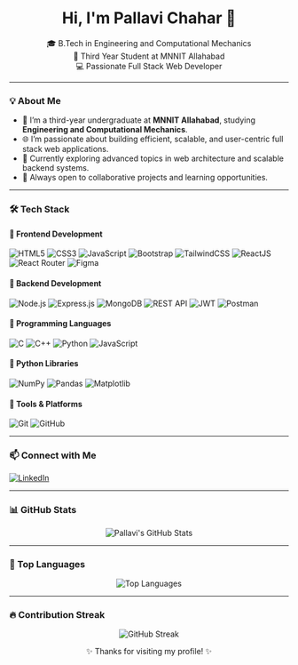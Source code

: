 <h1 align="center">Hi, I'm Pallavi Chahar 👋</h1>

<p align="center">
🎓 B.Tech in Engineering and Computational Mechanics <br>
📍 Third Year Student at MNNIT Allahabad <br>
💻 Passionate Full Stack Web Developer
</p>

---

### 💡 About Me

- 🎯 I’m a third-year undergraduate at **MNNIT Allahabad**, studying **Engineering and Computational Mechanics**.
- 🌐 I’m passionate about building efficient, scalable, and user-centric full stack web applications.
- 🌱 Currently exploring advanced topics in web architecture and scalable backend systems.
- 🤝 Always open to collaborative projects and learning opportunities.

---

### 🛠️ Tech Stack

#### 🔹 Frontend Development
![HTML5](https://img.shields.io/badge/-HTML5-E34F26?style=flat&logo=html5&logoColor=white)
![CSS3](https://img.shields.io/badge/-CSS3-1572B6?style=flat&logo=css3)
![JavaScript](https://img.shields.io/badge/-JavaScript-F7DF1E?style=flat&logo=javascript&logoColor=black)
![Bootstrap](https://img.shields.io/badge/-Bootstrap-563D7C?style=flat&logo=bootstrap)
![TailwindCSS](https://img.shields.io/badge/-TailwindCSS-38B2AC?style=flat&logo=tailwind-css)
![ReactJS](https://img.shields.io/badge/-ReactJS-61DAFB?style=flat&logo=react&logoColor=black)
![React Router](https://img.shields.io/badge/-React%20Router-CA4245?style=flat&logo=react-router&logoColor=white)
![Figma](https://img.shields.io/badge/-Figma-F24E1E?style=flat&logo=figma&logoColor=white)

#### 🔹 Backend Development
![Node.js](https://img.shields.io/badge/-Node.js-339933?style=flat&logo=node.js&logoColor=white)
![Express.js](https://img.shields.io/badge/-Express.js-000000?style=flat&logo=express&logoColor=white)
![MongoDB](https://img.shields.io/badge/-MongoDB-47A248?style=flat&logo=mongodb)
![REST API](https://img.shields.io/badge/-REST%20API-006400?style=flat)
![JWT](https://img.shields.io/badge/-JWT-000000?style=flat&logo=jsonwebtokens&logoColor=white)
![Postman](https://img.shields.io/badge/-Postman-FF6C37?style=flat&logo=postman)

#### 🔹 Programming Languages
![C](https://img.shields.io/badge/-C-00599C?style=flat&logo=c&logoColor=white)
![C++](https://img.shields.io/badge/-C++-00599C?style=flat&logo=c%2B%2B&logoColor=white)
![Python](https://img.shields.io/badge/-Python-3776AB?style=flat&logo=python&logoColor=white)
![JavaScript](https://img.shields.io/badge/-JavaScript-F7DF1E?style=flat&logo=javascript&logoColor=black)

#### 🔹 Python Libraries
![NumPy](https://img.shields.io/badge/-NumPy-013243?style=flat&logo=numpy)
![Pandas](https://img.shields.io/badge/-Pandas-150458?style=flat&logo=pandas&logoColor=white)
![Matplotlib](https://img.shields.io/badge/-Matplotlib-11557C?style=flat)

#### 🔹 Tools & Platforms
![Git](https://img.shields.io/badge/-Git-F05032?style=flat&logo=git&logoColor=white)
![GitHub](https://img.shields.io/badge/-GitHub-181717?style=flat&logo=github)

---

### 📫 Connect with Me

[![LinkedIn](https://img.shields.io/badge/-LinkedIn-blue?style=flat&logo=linkedin&logoColor=white)](https://www.linkedin.com/in/pallavichahar)
<!-- Replace with your real LinkedIn URL -->

---

### 📊 GitHub Stats

<p align="center">
  <img src="https://github-readme-stats.vercel.app/api?username=Pallavi2005-creator&show_icons=true&theme=tokyonight" alt="Pallavi's GitHub Stats" />
</p>

---

### 📌 Top Languages

<p align="center">
  <img src="https://github-readme-stats.vercel.app/api/top-langs/?username=Pallavi2005-creator&layout=compact&theme=tokyonight" alt="Top Languages" />
</p>

---

### 🔥 Contribution Streak

<p align="center">
  <img src="https://github-readme-streak-stats.herokuapp.com?user=Pallavi2005-creator&theme=tokyonight&date_format=M%20j%5B%2C%20Y%5D" alt="GitHub Streak" />
</p>


<p align="center">✨ Thanks for visiting my profile! ✨</p>
